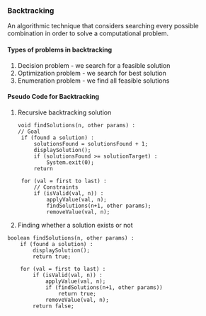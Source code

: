 ### Backtracking

An algorithmic technique that considers searching every possible combination in order to solve a computational problem.

#### Types of problems in backtracking

1. Decision problem - we search for a feasible solution
2. Optimization problem - we search for best solution
3. Enumeration problem - we find all feasible solutions

#### Pseudo Code for Backtracking

1. Recursive backtracking solution

   ```
   void findSolutions(n, other params) :
   // Goal
    if (found a solution) :
        solutionsFound = solutionsFound + 1;
        displaySolution();
        if (solutionsFound >= solutionTarget) :
            System.exit(0);
        return

    for (val = first to last) :
        // Constraints
        if (isValid(val, n)) :
            applyValue(val, n);
            findSolutions(n+1, other params);
            removeValue(val, n);
   ```

2. Finding whether a solution exists or not

```
boolean findSolutions(n, other params) :
    if (found a solution) :
        displaySolution();
        return true;

    for (val = first to last) :
        if (isValid(val, n)) :
            applyValue(val, n);
            if (findSolutions(n+1, other params))
                return true;
            removeValue(val, n);
        return false;
```
